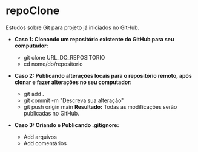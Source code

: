 # repoClone 
Estudos sobre Git para projeto já iniciados no GitHub.
- <b>Caso 1: Clonando um repositório existente do GitHub para seu computador:</b>
    - git clone URL_DO_REPOSITORIO
    - cd nome/do/repositorio

- <b>Caso 2: Publicando alterações locais para o repositório remoto, após clonar e fazer alterações no seu computador:</b>
    - git add .
    - git commit -m "Descreva sua alteração"
    - git push origin main
    <b>Resultado:</b> Todas as modificações serão publicadas no GitHub.

- <b>Caso 3: Criando e Publicando .gitignore:</b>
    - Add arquivos
    - Add comentários

